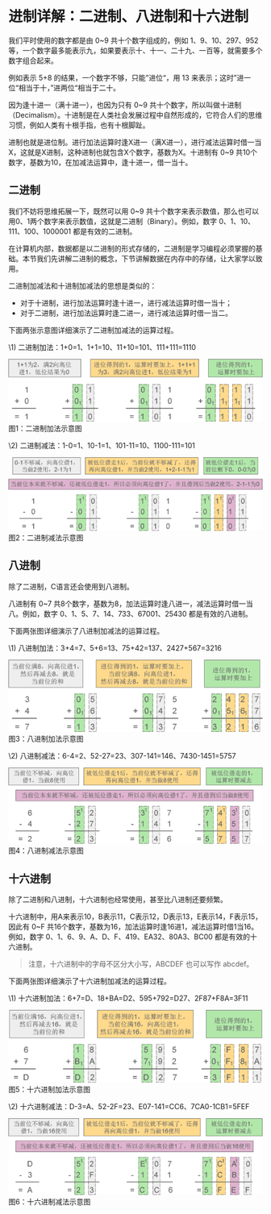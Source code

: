 # 进制详解：二进制、八进制和十六进制

我们平时使用的数字都是由 0~9 共十个数字组成的，例如 1、9、10、297、952 等，一个数字最多能表示九，如果要表示十、十一、二十九、一百等，就需要多个数字组合起来。

例如表示 5+8 的结果，一个数字不够，只能”进位“，用 13 来表示；这时”进一位“相当于十，”进两位“相当于二十。

因为逢十进一（满十进一），也因为只有 0~9 共十个数字，所以叫做十进制（Decimalism）。十进制是在人类社会发展过程中自然形成的，它符合人们的思维习惯，例如人类有十根手指，也有十根脚趾。

进制也就是进位制。进行加法运算时逢X进一（满X进一），进行减法运算时借一当X，这就是X进制，这种进制也就包含X个数字，基数为X。十进制有 0~9 共10个数字，基数为10，在加减法运算中，逢十进一，借一当十。

## 二进制

我们不妨将思维拓展一下，既然可以用 0~9 共十个数字来表示数值，那么也可以用0、1两个数字来表示数值，这就是二进制（Binary）。例如，数字 0、1、10、111、100、1000001 都是有效的二进制。

在计算机内部，数据都是以二进制的形式存储的，二进制是学习编程必须掌握的基础。本节我们先讲解二进制的概念，下节讲解数据在内存中的存储，让大家学以致用。

二进制加减法和十进制加减法的思想是类似的：

- 对于十进制，进行加法运算时逢十进一，进行减法运算时借一当十；
- 对于二进制，进行加法运算时逢二进一，进行减法运算时借一当二。


下面两张示意图详细演示了二进制加减法的运算过程。

\1) 二进制加法：1+0=1、1+1=10、11+10=101、111+111=1110

![img](./images/1A45323b-0.png)
图1：二进制加法示意图


\2) 二进制减法：1-0=1、10-1=1、101-11=10、1100-111=101

![img](./images/1A4534b5-1.png)
图2：二进制减法示意图

## 八进制

除了二进制，C语言还会使用到八进制。

八进制有 0~7 共8个数字，基数为8，加法运算时逢八进一，减法运算时借一当八。例如，数字 0、1、5、7、14、733、67001、25430 都是有效的八进制。

下面两张图详细演示了八进制加减法的运算过程。

\1) 八进制加法：3+4=7、5+6=13、75+42=137、2427+567=3216

![img](./images/1A4532496-2.png)
图3：八进制加法示意图


\2) 八进制减法：6-4=2、52-27=23、307-141=146、7430-1451=5757

![img](./images/1A4533L4-3.png)
图4：八进制减法示意图

## 十六进制

除了二进制和八进制，十六进制也经常使用，甚至比八进制还要频繁。

十六进制中，用A来表示10，B表示11，C表示12，D表示13，E表示14，F表示15，因此有 0~F 共16个数字，基数为16，加法运算时逢16进1，减法运算时借1当16。例如，数字 0、1、6、9、A、D、F、419、EA32、80A3、BC00 都是有效的十六进制。

> 注意，十六进制中的字母不区分大小写，ABCDEF 也可以写作 abcdef。

下面两张图详细演示了十六进制加减法的运算过程。

\1) 十六进制加法：6+7=D、18+BA=D2、595+792=D27、2F87+F8A=3F11

![img](./images/1A45343Z-4.png)
图5：十六进制加法示意图


\2) 十六进制减法：D-3=A、52-2F=23、E07-141=CC6、7CA0-1CB1=5FEF

![img](./images/1A4531O5-5.png)
图6：十六进制减法示意图

